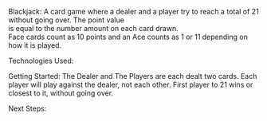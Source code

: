 Blackjack:
A card game where a dealer and a player try to reach
a total of 21 without going over.  The  point value  
is equal to the number amount on each card drawn.  
Face cards count as 10 points and an Ace counts as
1 or 11 depending on how it is played.

Technologies Used:





Getting Started:
The Dealer and The Players are each dealt two cards. 
Each player will play against the dealer, not each
other.  First player to 21 wins or closest to it, 
without going over.


Next Steps:
